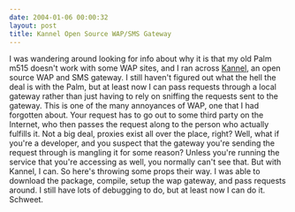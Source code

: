 ```yaml
---
date: 2004-01-06 00:00:32
layout: post
title: Kannel Open Source WAP/SMS Gateway
---
```


I was wandering around looking for info about why it is that my old Palm m515 doesn't work with some WAP sites, and I ran across [Kannel](http://www.kannel.org/), an open source WAP and SMS gateway. I still haven't figured out what the hell the deal is with the Palm, but at least now I can pass requests through a local gateway rather than just having to rely on sniffing the requests sent to the gateway. This is one of the many annoyances of WAP, one that I had forgotten about. Your request has to go out to some third party on the Internet, who then passes the request along to the person who actually fulfills it. Not a big deal, proxies exist all over the place, right? Well, what if you're a developer, and you suspect that the gateway you're sending the request through is mangling it for some reason? Unless you're running the service that you're accessing as well, you normally can't see that. But with Kannel, I can. So here's throwing some props their way. I was able to download the package, compile, setup the wap gateway, and pass requests around. I still have lots of debugging to do, but at least now I can do it. Schweet.
